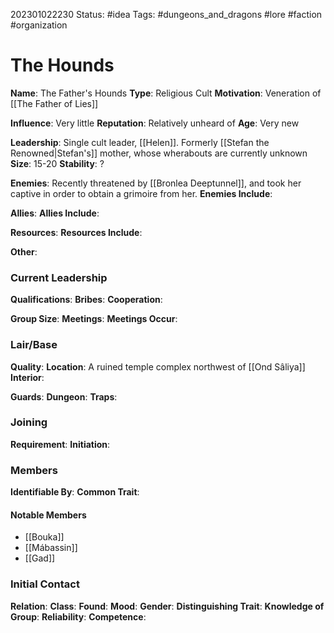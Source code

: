 202301022230
Status: #idea
Tags: #dungeons_and_dragons #lore #faction #organization 

# The Hounds

**Name**: The Father's Hounds
**Type**: Religious Cult
**Motivation**: Veneration of [[The Father of Lies]]

**Influence**: Very little
**Reputation**: Relatively unheard of
**Age**: Very new

**Leadership**: Single cult leader, [[Helen]]. Formerly [[Stefan the Renowned|Stefan's]] mother, whose wherabouts are currently unknown
**Size**: 15-20
**Stability**: ?

**Enemies**: Recently threatened by [[Bronlea Deeptunnel]], and took her captive in order to obtain a grimoire from her.
**Enemies Include**: 

**Allies**: 
**Allies Include**: 

**Resources**: 
**Resources Include**: 

**Other**: 

### Current Leadership
**Qualifications**: 
**Bribes**: 
**Cooperation**: 
  
**Group Size**: 
**Meetings**: 
**Meetings Occur**: 

### Lair/Base
**Quality**: 
**Location**: A ruined temple complex northwest of [[Ond Sâliya]]
**Interior**: 
  
**Guards**: 
**Dungeon**: 
**Traps**: 

### Joining
**Requirement**: 
**Initiation**: 
  
### Members
**Identifiable By**: 
**Common Trait**: 

#### Notable Members
- [[Bouka]]
- [[Mábassin]]
- [[Gad]]

### Initial Contact
**Relation**: 
**Class**: 
**Found**: 
**Mood**: 
**Gender**: 
**Distinguishing Trait**: 
**Knowledge of Group**: 
**Reliability**: 
**Competence**: 
